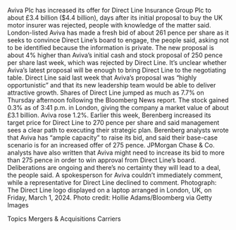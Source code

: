 Aviva Plc has increased its offer for Direct Line Insurance Group Plc to about £3.4 billion ($4.4 billion), days after its initial proposal to buy the UK motor insurer was rejected, people with knowledge of the matter said.
London-listed Aviva has made a fresh bid of about 261 pence per share as it seeks to convince Direct Line’s board to engage, the people said, asking not to be identified because the information is private. The new proposal is about 4% higher than Aviva’s initial cash and stock proposal of 250 pence per share last week, which was rejected by Direct Line.
It’s unclear whether Aviva’s latest proposal will be enough to bring Direct Line to the negotiating table. Direct Line said last week that Aviva’s proposal was “highly opportunistic” and that its new leadership team would be able to deliver attractive growth.
Shares of Direct Line jumped as much as 7.7% on Thursday afternoon following the Bloomberg News report. The stock gained 0.3% as of 3:41 p.m. in London, giving the company a market value of about £3.1 billion. Aviva rose 1.2%.
Earlier this week, Berenberg increased its target price for Direct Line to 270 pence per share and said management sees a clear path to executing their strategic plan. Berenberg analysts wrote that Aviva has “ample capacity” to raise its bid, and said their base-case scenario is for an increased offer of 275 pence. JPMorgan Chase & Co. analysts have also written that Aviva might need to increase its bid to more than 275 pence in order to win approval from Direct Line’s board.
Deliberations are ongoing and there’s no certainty they will lead to a deal, the people said. A spokesperson for Aviva couldn’t immediately comment, while a representative for Direct Line declined to comment.
Photograph: The Direct Line logo displayed on a laptop arranged in London, UK, on Friday, March 1, 2024. Photo credit: Hollie Adams/Bloomberg via Getty Images

Topics
Mergers & Acquisitions
Carriers
